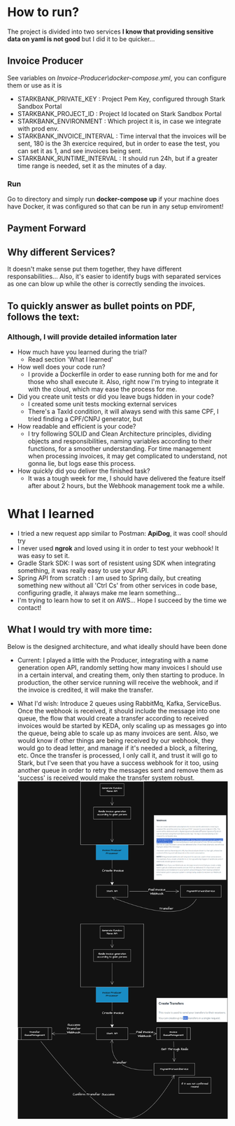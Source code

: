 # How to run?

The project is divided into two services
**I know that providing sensitive data on yaml is not good** but I did it to be quicker...

## Invoice Producer

See variables on *Invoice-Producer\docker-compose.yml*, you can configure them or use as it is

- STARKBANK_PRIVATE_KEY :  Project Pem Key, configured through Stark Sandbox Portal
- STARKBANK_PROJECT_ID : Project Id located on Stark Sandbox Portal
- STARKBANK_ENVIRONMENT : Which project it is, in case we integrate with prod env.
- STARKBANK_INVOICE_INTERVAL : Time interval that the invoices will be sent, 180 is the 3h exercice required, but in order to ease the test, you can set it as 1, and see invoices being sent.
- STARKBANK_RUNTIME_INTERVAL : It should run 24h, but if a greater time range is needed, set it as the minutes of a day.

### Run
Go to directory and simply run **docker-compose up** if your machine does have Docker, it was configured so that can be run in any setup enviroment!

## Payment Forward

## Why different Services?

It doesn't make sense put them together, they have different responsabilities...
Also, it's easier to identify bugs with separated services as one can blow up while the other is correctly sending the invoices.

## To quickly answer as bullet points on PDF, follows the text:
### Although, I will provide detailed information later

- How much have you learned during the trial?
  - Read section 'What I learned'
- How well does your code run?
  - I provide a Dockerfile in order to ease running both for me and for those who shall execute it. Also, right now I'm trying to integrate it with the cloud, which may ease the process for me.
- Did you create unit tests or did you leave bugs hidden in your code?
  - I created some unit tests mocking external services
  - There's a TaxId condition, it will always send with this same CPF, I tried finding a CPF/CNPJ generator, but
- How readable and efficient is your code?
  - I try following SOLID and Clean Architecture principles, dividing objects and responsibilities, naming variables according to their functions, for a smoother understanding. For time management when processing invoices, it may get complicated to understand, not gonna lie, but logs ease this process.
- How quickly did you deliver the finished task?
  - It was a tough week for me, I should have delivered the feature itself after about 2 hours, but the Webhook management took me a while.

# What I learned

- I tried a new request app similar to Postman: **ApiDog**, it was cool! should try
- I never used **ngrok** and loved using it in order to test your webhook! It was easy to set it.
- Gradle Stark SDK: I was sort of resistent using SDK when integrating something, it was really easy to use your API.
- Spring API from scratch : I am used to Spring daily, but creating something new without all 'Ctrl Cs' from other services in code base, configuring gradle, it always make me learn something...
- I'm trying to learn how to set it on AWS... Hope I succeed by the time we contact!

## What I would try with more time:

Below is the designed architecture, and what ideally should have been done

- Current: I played a little with the Producer, integrating with a name generation open API, randomly setting how many invoices I should use in a certain interval, and creating them, only then starting to produce. In production, the other service running will receive the webhook, and if the invoice is credited, it will make the transfer.

- What I'd wish: Introduce 2 queues using RabbitMq, Kafka, ServiceBus. Once the webhook is received, it should include the message into one queue, the flow that would create a transfer according to received invoices would be started by KEDA, only scaling up as messages go into the queue, being able to scale up as many invoices are sent. Also, we would know if other things are being received by our webhook, they would go to dead letter, and manage if it's needed a block, a filtering, etc.
Once the transfer is processed, I only call it, and trust it will go to Stark, but I've seen that you have a success webhook for it too, using another queue in order to retry the messages sent and remove them as 'success' is received would make the transfer system robust.
![Architecture](Stark.drawio.png)